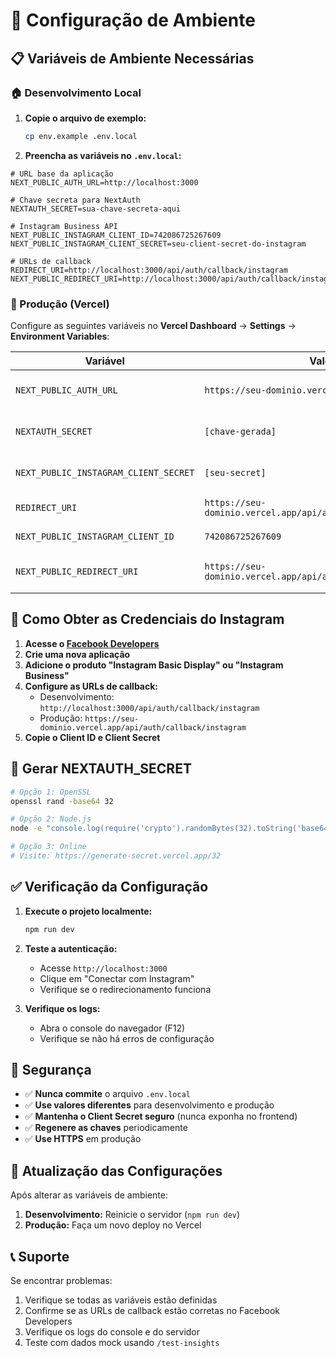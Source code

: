# 🔧 Configuração de Ambiente

## 📋 Variáveis de Ambiente Necessárias

### 🏠 Desenvolvimento Local

1. **Copie o arquivo de exemplo:**
   ```bash
   cp env.example .env.local
   ```

2. **Preencha as variáveis no `.env.local`:**

```env
# URL base da aplicação
NEXT_PUBLIC_AUTH_URL=http://localhost:3000

# Chave secreta para NextAuth
NEXTAUTH_SECRET=sua-chave-secreta-aqui

# Instagram Business API
NEXT_PUBLIC_INSTAGRAM_CLIENT_ID=742086725267609
NEXT_PUBLIC_INSTAGRAM_CLIENT_SECRET=seu-client-secret-do-instagram

# URLs de callback
REDIRECT_URI=http://localhost:3000/api/auth/callback/instagram
NEXT_PUBLIC_REDIRECT_URI=http://localhost:3000/api/auth/callback/instagram
```

### 🚀 Produção (Vercel)

Configure as seguintes variáveis no **Vercel Dashboard** → **Settings** → **Environment Variables**:

| Variável | Valor | Descrição |
|----------|-------|-----------|
| `NEXT_PUBLIC_AUTH_URL` | `https://seu-dominio.vercel.app` | URL da sua aplicação |
| `NEXTAUTH_SECRET` | `[chave-gerada]` | Chave secreta gerada |
| `NEXT_PUBLIC_INSTAGRAM_CLIENT_SECRET` | `[seu-secret]` | Client Secret do Instagram |
| `REDIRECT_URI` | `https://seu-dominio.vercel.app/api/auth/callback/instagram` | URL de callback |
| `NEXT_PUBLIC_INSTAGRAM_CLIENT_ID` | `742086725267609` | Client ID público |
| `NEXT_PUBLIC_REDIRECT_URI` | `https://seu-dominio.vercel.app/api/auth/callback/instagram` | URL de callback público |

## 🔐 Como Obter as Credenciais do Instagram

1. **Acesse o [Facebook Developers](https://developers.facebook.com/)**
2. **Crie uma nova aplicação**
3. **Adicione o produto "Instagram Basic Display" ou "Instagram Business"**
4. **Configure as URLs de callback:**
   - Desenvolvimento: `http://localhost:3000/api/auth/callback/instagram`
   - Produção: `https://seu-dominio.vercel.app/api/auth/callback/instagram`
5. **Copie o Client ID e Client Secret**

## 🔑 Gerar NEXTAUTH_SECRET

```bash
# Opção 1: OpenSSL
openssl rand -base64 32

# Opção 2: Node.js
node -e "console.log(require('crypto').randomBytes(32).toString('base64'))"

# Opção 3: Online
# Visite: https://generate-secret.vercel.app/32
```

## ✅ Verificação da Configuração

1. **Execute o projeto localmente:**
   ```bash
   npm run dev
   ```

2. **Teste a autenticação:**
   - Acesse `http://localhost:3000`
   - Clique em "Conectar com Instagram"
   - Verifique se o redirecionamento funciona

3. **Verifique os logs:**
   - Abra o console do navegador (F12)
   - Verifique se não há erros de configuração

## 🚨 Segurança

- ✅ **Nunca commite** o arquivo `.env.local`
- ✅ **Use valores diferentes** para desenvolvimento e produção
- ✅ **Mantenha o Client Secret seguro** (nunca exponha no frontend)
- ✅ **Regenere as chaves** periodicamente
- ✅ **Use HTTPS** em produção

## 🔄 Atualização das Configurações

Após alterar as variáveis de ambiente:

1. **Desenvolvimento:** Reinicie o servidor (`npm run dev`)
2. **Produção:** Faça um novo deploy no Vercel

## 📞 Suporte

Se encontrar problemas:

1. Verifique se todas as variáveis estão definidas
2. Confirme se as URLs de callback estão corretas no Facebook Developers
3. Verifique os logs do console e do servidor
4. Teste com dados mock usando `/test-insights`
